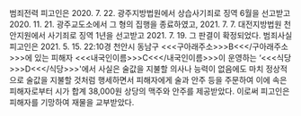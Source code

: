 범죄전력
피고인은 2020. 7. 22. 광주지방법원에서 상습사기죄로 징역 6월을 선고받고 2020. 11. 21. 광주교도소에서 그 형의 집행을 종료하였고, 2021. 7. 7. 대전지방법원 천안지원에서 사기죄로 징역 1년을 선고받고 2021. 7. 19. 그 판결이 확정되었다.
범죄사실
피고인은 2021. 5. 15. 22:10경 천안시 동남구 <<<구아래주소>>>B<<</구아래주소>>>에 있는 피해자 <<<내국인이름>>>C<<</내국인이름>>>이 운영하는 ‘<<<식당>>>D<<</식당>>>'에서 사실은 술값을 지불할 의사나 능력이 없음에도 마치 정상적으로 술값을 지불할 것처럼 행세하면서 피해자에게 술과 안주 등을 주문하여 이에 속은 피해자로부터 시가 합계 38,000원 상당의 맥주와 안주를 제공받았다.
이로써 피고인은 피해자를 기망하여 재물을 교부받았다.